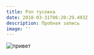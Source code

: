 ```yaml
---
title: Рэп тусовка
date: 2018-03-31T06:20:29.493Z
description: Пробная запись
image: ''
---
```

![привет](/img/1_oicugrafenjz5ng5hfnhog.png)
